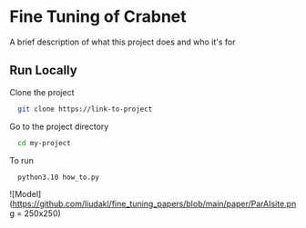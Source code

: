 # Fine Tuning of Crabnet 

A brief description of what this project does and who it's for


## Run Locally

Clone the project

```bash
  git clone https://link-to-project
```

Go to the project directory

```bash
  cd my-project
```

To run 

```bash
  python3.10 how_to.py
```

![Model](https://github.com/liudakl/fine_tuning_papers/blob/main/paper/ParAIsite.png = 250x250)
